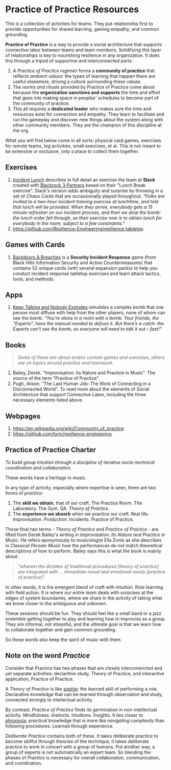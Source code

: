 # Practice of Practice Resources

This is a collection of activities for teams. They put relationship first to provide opportunities for shared learning, gaining empathy, and common grounding.

**Practice of Practice** is a way to provide a social architecture that supports connective labor between teams and team members. Solidifying this layer of relationships is key to nourishing resilience in any organization. It does this through a tripod of supportive and interconnected parts:

1. A _Practice of Practice regimen_ forms a **community of practice** that reflects _ambient values_: the types of learning that happen there are useful elsewhere, driving a culture surrounding these values. 
2. The _norms and rituals_ provided by Practice of Practice come about because the **organization sanctions and supports** the time and effort that goes into making space in peoples' schedules to become part of the community of practice.
3. This all requires a **dedicated leader** who makes sure the time and resources exist for connection and empathy. They learn to facilitate and run the gameplay and discover new things about the system along with other community members. They are the champion of this discipline at the org.

What you will find below come in all sorts: physical card games, exercises for remote teams, big activities, small exercises, et al. This is not meant to be extensive or exclusive, only a place to collect them together.

## Exercises

1. [Incident Lunch](https://slack.engineering/theres-no-such-thing-as-a-free-lunch/) describes in full detail an exercise the team at **Slack** created with [Blackrock 3 Partners](https://www.blackrock3.com/) based on their "Lunch Break exercise". Slack's version adds ambiguity and surprise by throwing in a set of _Chaos Cards_ that are occassionally played throughout. _"Folks are invited to a two-hour incident training exercise at lunchtime, and told that lunch will be provided. When they arrive, everybody gets a 15 minute refresher on our incident process, and then we drop the bomb: the lunch order fell through, so their exercise now is to obtain lunch for everybody in the room, subject to a few constraints."_ 
1. <https://github.com/Resilience-Engineering/resilience-tabletop>

## Games with Cards

1. [Backdoors & Breaches](https://www.blackhillsinfosec.com/tools/backdoorsandbreaches/) is a **Security Incident Response** game (from Black Hills Information Security and Active Countermeasures) that contains 52 unique cards (with several expansion packs) to help you conduct incident response tabletop exercises and learn attack tactics, tools, and methods.

## Apps

1. [Keep Talking and Nobody Explodes](https://keeptalkinggame.com) simulates a complex bomb that one person must diffuse with help from the other players, none of whom can see the bomb. _"You’re alone in a room with a bomb. Your friends, the “Experts”, have the manual needed to defuse it. But there’s a catch: the Experts can’t see the bomb, so everyone will need to talk it out – fast!"_

## Books

> _Some of these are about and/or contain games and exercises, others are on topics around practice and teamwork._

1. Bailey, Derek. "Improvisation: Its Nature and Practice in Music". The source of the term "Practice of Practice".
2. Pugh, Alison. "The Last Human Job: The Work of Connecting in a Disconnected World". To read more about the elements of Social Architecture that support Connective Labor, including the three necessary elements listed above.

## Webpages

1. <https://en.wikipedia.org/wiki/Community_of_practice>
2. <https://github.com/lorin/resilience-engineering>

## Practice of Practice Charter

_To build group intuition through a discipline of iterative socio-technical coordination and collaboration._

These words have a heritage in music.

In any type of activity, especially where expertise is seen, there are two forms of _practice_:

1. The **skill we obtain**, that of our craft. The Practice Room. The Laboratory. The Gym. QA. _Theory of Practice_.
1. The **experience we absorb** when we practice our craft. Real life. Improvisation. Production. Incidents. Practice of Practice.

Those final two terms - _Theory of Practice_ and _Practice of Practice_ - are lifted from Derek Bailey's writing in _Improvisation: Its Nature and Practice in Music_. He refers eponymously to musicologist Ella Zonis as she describes in _Classical Persian Music_ how the performances do not match theoretical descriptions of how to perform. Bailey says this is what the book is mainly about:

> _"wherein the dictates of traditional procedures [theory of practice] are integrated with ...
> immediate mood and emotional needs [practice of practice]"._

In other words, it is the emergent blend of craft with intuition. Rote learning with field action. It is where our entire _team_ deals with surprises at the edges of system boundaries, where we share in the activity of taking what we know closer to the ambiguous and unknown.

These sessions should be fun. They should feel like a small band or a jazz ensemble getting together to play and learning how to improvise as a group. They are informal, not stressful, and the ultimate goal is that we learn how to collaborate together and gain common grounding.

So these words also keep the spirit of music with them.

## Note on the word _Practice_

Consider that Practice has two phases that are closely interconencted and yet separate activities: declaritive study, Theory of Practice, and interactive application, Practice of Practice.

A _Theory of Practice_ is like [_sophia_](https://en.wikipedia.org/wiki/Sophia_(wisdom)): the learned skill of performing a role. Declarative knowledge that can be learned through observation and study, connected strongly to intellectual activity.

By contrast, _Practice of Practice_ finds its germination in non-intellectual activity. Mindfulness. Instincts. Intuitions. Insights. It lies closer to [_phronesis_](https://en.wikipedia.org/wiki/Phronesis): _practical_ knowledge that is more like _navigating complexity_ than following procedures. Learned through experience.

_Deliberate Practice_ contains both of these. It takes deliberate practice to become skillful through theories of the technique, it takes deliberate practice to work in concert with a group of humans. Put another way, a group of experts is not automatically an expert team. So blending the phases of _Practice_ is necessary for overall collaboration, communication, and coordination.
